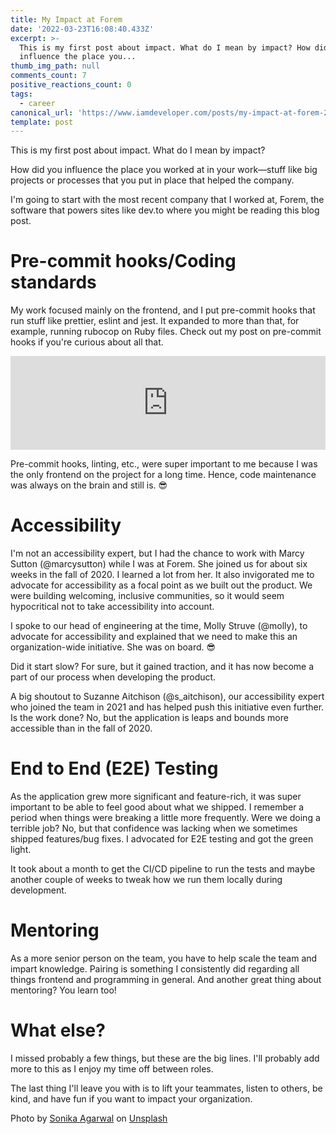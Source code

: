 ```yaml
---
title: My Impact at Forem
date: '2022-03-23T16:08:40.433Z'
excerpt: >-
  This is my first post about impact. What do I mean by impact? How did you
  influence the place you...
thumb_img_path: null
comments_count: 7
positive_reactions_count: 0
tags:
  - career
canonical_url: 'https://www.iamdeveloper.com/posts/my-impact-at-forem-23mj.md'
template: post
---
```


This is my first post about impact. What do I mean by impact?

How did you influence the place you worked at in your work—stuff like big projects or processes that you put in place that helped the company.

I'm going to start with the most recent company that I worked at, Forem, the software that powers sites like dev.to where you might be reading this blog post.

# Pre-commit hooks/Coding standards

My work focused mainly on the frontend, and I put pre-commit hooks that run stuff like prettier, eslint and jest. It expanded to more than that, for example, running rubocop on Ruby files. Check out my post on pre-commit hooks if you're curious about all that.

<iframe class="liquidTag" src="https://dev.to/embed/link?args=https%3A%2F%2Fdev.to%2Fnickytonline%2Fstuff-i-always-set-up-for-frontend-work-56h2" style="border: 0; width: 100%;"></iframe>

Pre-commit hooks, linting, etc., were super important to me because I was the only frontend on the project for a long time. Hence, code maintenance was always on the brain and still is. 😎

# Accessibility

I'm not an accessibility expert, but I had the chance to work with Marcy Sutton (@marcysutton) while I was at Forem. She joined us for about six weeks in the fall of 2020. I learned a lot from her. It also invigorated me to advocate for accessibility as a focal point as we built out the product. We were building welcoming, inclusive communities, so it would seem hypocritical not to take accessibility into account.

I spoke to our head of engineering at the time, Molly Struve (@molly), to advocate for accessibility and explained that we need to make this an organization-wide initiative. She was on board. 😎

Did it start slow? For sure, but it gained traction, and it has now become a part of our process when developing the product.

A big shoutout to Suzanne Aitchison (@s_aitchison), our accessibility expert who joined the team in 2021 and has helped push this initiative even further. Is the work done? No, but the application is leaps and bounds more accessible than in the fall of 2020.

# End to End (E2E) Testing

As the application grew more significant and feature-rich, it was super important to be able to feel good about what we shipped. I remember a period when things were breaking a little more frequently. Were we doing a terrible job? No, but that confidence was lacking when we sometimes shipped features/bug fixes. I advocated for E2E testing and got the green light.

It took about a month to get the CI/CD pipeline to run the tests and maybe another couple of weeks to tweak how we run them locally during development.

# Mentoring

As a more senior person on the team, you have to help scale the team and impart knowledge. Pairing is something I consistently did regarding all things frontend and programming in general. And another great thing about mentoring? You learn too!

# What else?

I missed probably a few things, but these are the big lines. I'll probably add more to this as I enjoy my time off between roles.

The last thing I'll leave you with is to lift your teammates, listen to others, be kind, and have fun if you want to impact your organization.

Photo by <a href="https://unsplash.com/@sonika_agarwal?utm_source=unsplash&utm_medium=referral&utm_content=creditCopyText">Sonika Agarwal</a> on <a href="https://unsplash.com/s/photos/impact?utm_source=unsplash&utm_medium=referral&utm_content=creditCopyText">Unsplash</a>
